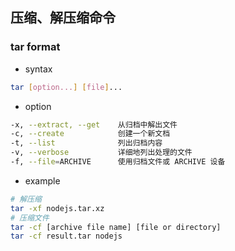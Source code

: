 ## 压缩、解压缩命令
### tar format
- syntax
```bash
tar [option...] [file]...
```
- option
```bash
-x, --extract, --get    从归档中解出文件
-c, --create            创建一个新文档
-t, --list              列出归档内容
-v, --verbose           详细地列出处理的文件
-f, --file=ARCHIVE      使用归档文件或 ARCHIVE 设备
```
- example
```bash
# 解压缩
tar -xf nodejs.tar.xz
# 压缩文件
tar -cf [archive file name] [file or directory]
tar -cf result.tar nodejs
```